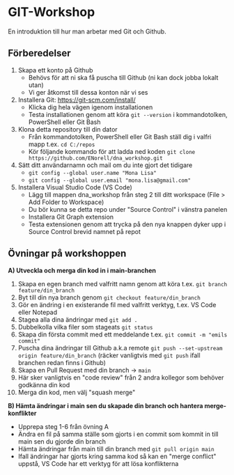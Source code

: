 ﻿# GIT-Workshop

En introduktion till hur man arbetar med Git och Github. 

## Förberedelser
1. Skapa ett konto på Github
   * Behövs för att ni ska få puscha till Github (ni kan dock jobba lokalt utan)
   * Vi ger åtkomst till dessa konton när vi ses
2. Installera Git: https://git-scm.com/install/
   * Klicka dig hela vägen igenom installationen
   * Testa installationen genom att köra `git --version` i kommandotolken, PowerShell eller Git Bash
3. Klona detta repository till din dator
   * Från kommandotolken, PowerShell eller Git Bash ställ dig i valfri mapp t.ex. `cd C:/repos`
   * Kör följande kommando för att ladda ned koden `git clone https://github.com/ENorell/dna_workshop.git`
4. Sätt ditt användarnamn och mail om du inte gjort det tidigare
   * `git config --global user.name "Mona Lisa"`
   * `git config --global user.email "mona.lisa@gmail.com"`
5. Installera Visual Studio Code (VS Code)
   * Lägg till mappen dna_workshop från steg 2 till ditt workspace (File > Add Folder to Workspace)
   * Du bör kunna se detta repo under "Source Control" i vänstra panelen
   * Installera Git Graph extension
   * Testa extensionen genom att trycka på den nya knappen dyker upp i Source Control brevid namnet på repot

## Övningar på workshoppen
**A) Utveckla och merga din kod in i main-branchen**
   1. Skapa en egen branch med valfritt namn genom att köra t.ex. `git branch feature/din_branch`
   2. Byt till din nya branch genom `git checkout feature/din_branch`
   3. Gör en ändring i en existerande fil med valfritt verktyg, t.ex. VS Code eller Notepad
   4. Stagea alla dina ändringar med `git add .`
   5. Dubbelkolla vilka filer som stageats `git status`
   6. Skapa din första commit med ett meddelande t.ex. `git commit -m "emils commit"`
   7. Puscha dina ändringar till Github a.k.a remote `git push --set-upstream origin feature/din_branch` (räcker vanligtvis med `git push` ifall branchen redan finns i Github)
   8. Skapa en Pull Request med din branch -> `main`
   9. Här sker vanligtvis en "code review" från 2 andra kollegor som behöver godkänna din kod
   10. Merga din kod, men välj "squash merge"

**B) Hämta ändringar i main sen du skapade din branch och hantera merge-konflikter**
   * Upprepa steg 1-6 från övning A
   * Ändra en fil på samma ställe som gjorts i en commit som kommit in till main sen du gjorde din branch
   * Hämta ändringar från main till din branch med `git pull origin main`
   * Ifall ändringar har gjorts kring samma kod så kan en "merge conflict" uppstå, VS Code har ett verktyg för att lösa konflikterna
